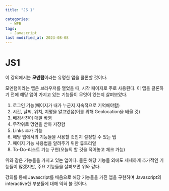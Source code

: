 ```yaml
---
title: "JS 1"

categories:
  - WEB
tags:
  - Javascript
last modified_at: 2023-08-08
---
```


# JS1

이 강의에서는 **모멘텀**이라는 유명한 앱을 클론할 것이다.

모멘텀이라는 앱은 브라우저를 열었을 때, 시작 페이지로 주로 사용된다.
이 앱을 클론하기 전에 해당 앱이 가지고 있는 기능들이 무엇이 있는지
살펴보았다.

1. 로그인 기능(페이지가 내가 누군지 지속적으로 기억해야함)
2. 시간, 날씨, 위치, 지명을 알고있음(이를 위해 Geolocation을 배울 것)
3. 배경사진이 매일 바뀜
4. 무작위로 명언을 받아 저장함
5. Links 추가 기능
6. 해당 앱에서의 기능들을 사용할 것인지 설정할 수 있는 탭
7. 페이지 기능 사용법을 알려주기 위한 튜토리얼
8. To-Do-리스트 기능 구현(오늘의 할 것을 적어놓고 체크 가능)

위와 같은 기능들을 가지고 있는 앱이다. 물론 해당 기능들 외에도 세세하게
추가적인 기능들이 많겠지만, 주요 기능들을 살펴보면 위와 같다.

강의를 통해 Javascript를 배움으로 해당 기능들을 가진 앱을 구현하며
Javascript의 interactive한 부분들에 대해 익혀 볼 것이다.

